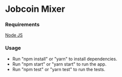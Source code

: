 # Jobcoin Mixer

### Requirements
[Node JS](https://nodejs.org/en/download/)

### Usage
* Run "npm install" or "yarn" to install dependencies.
* Run "npm start" or "yarn start" to run the app.
* Run "npm test" or "yarn test" to run the tests.
